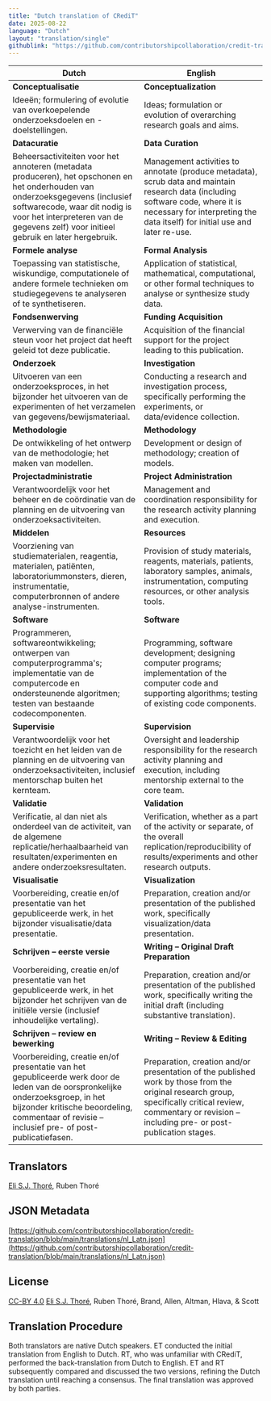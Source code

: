 ```yaml
---
title: "Dutch translation of CRediT"
date: 2025-08-22
language: "Dutch"
layout: "translation/single"
githublink: "https://github.com/contributorshipcollaboration/credit-translation/blob/main/translations/nl_Latn.json"
---
```


| Dutch | English |
| --- | --- |
| **Conceptualisatie** | **Conceptualization** |
| Ideeën; formulering of evolutie van overkoepelende onderzoeksdoelen en -doelstellingen. | Ideas; formulation or evolution of overarching research goals and aims. |
| **Datacuratie** | **Data Curation** |
| Beheersactiviteiten voor het annoteren (metadata produceren), het opschonen en het onderhouden van onderzoeksgegevens (inclusief softwarecode, waar dit nodig is voor het interpreteren van de gegevens zelf) voor initieel gebruik en later hergebruik. | Management activities to annotate (produce metadata), scrub data and maintain research data (including software code, where it is necessary for interpreting the data itself) for initial use and later re-use. |
| **Formele analyse** | **Formal Analysis** |
| Toepassing van statistische, wiskundige, computationele of andere formele technieken om studiegegevens te analyseren of te synthetiseren. | Application of statistical, mathematical, computational, or other formal techniques to analyse or synthesize study data. |
| **Fondsenwerving** | **Funding Acquisition** |
| Verwerving van de financiële steun voor het project dat heeft geleid tot deze publicatie. | Acquisition of the financial support for the project leading to this publication. |
| **Onderzoek** | **Investigation** |
| Uitvoeren van een onderzoeksproces, in het bijzonder het uitvoeren van de experimenten of het verzamelen van gegevens/bewijsmateriaal. | Conducting a research and investigation process, specifically performing the experiments, or data/evidence collection. |
| **Methodologie** | **Methodology** |
| De ontwikkeling of het ontwerp van de methodologie; het maken van modellen. | Development or design of methodology; creation of models. |
| **Projectadministratie** | **Project Administration** |
| Verantwoordelijk voor het beheer en de coördinatie van de planning en de uitvoering van onderzoeksactiviteiten. | Management and coordination responsibility for the research activity planning and execution. |
| **Middelen** | **Resources** |
| Voorziening van studiematerialen, reagentia, materialen, patiënten, laboratoriummonsters, dieren, instrumentatie, computerbronnen of andere analyse-instrumenten. | Provision of study materials, reagents, materials, patients, laboratory samples, animals, instrumentation, computing resources, or other analysis tools. |
| **Software** | **Software** |
| Programmeren, softwareontwikkeling; ontwerpen van computerprogramma's; implementatie van de computercode en ondersteunende algoritmen; testen van bestaande codecomponenten. | Programming, software development; designing computer programs; implementation of the computer code and supporting algorithms; testing of existing code components. |
| **Supervisie** | **Supervision** |
| Verantwoordelijk voor het toezicht en het leiden van de planning en de uitvoering van onderzoeksactiviteiten, inclusief mentorschap buiten het kernteam. | Oversight and leadership responsibility for the research activity planning and execution, including mentorship external to the core team. |
| **Validatie** | **Validation** |
| Verificatie, al dan niet als onderdeel van de activiteit, van de algemene replicatie/herhaalbaarheid van resultaten/experimenten en andere onderzoeksresultaten. | Verification, whether as a part of the activity or separate, of the overall replication/reproducibility of results/experiments and other research outputs. |
| **Visualisatie** | **Visualization** |
| Voorbereiding, creatie en/of presentatie van het gepubliceerde werk, in het bijzonder visualisatie/data presentatie. | Preparation, creation and/or presentation of the published work, specifically visualization/data presentation. |
| **Schrijven – eerste versie** | **Writing – Original Draft Preparation** |
| Voorbereiding, creatie en/of presentatie van het gepubliceerde werk, in het bijzonder het schrijven van de initiële versie (inclusief inhoudelijke vertaling). | Preparation, creation and/or presentation of the published work, specifically writing the initial draft (including substantive translation). |
| **Schrijven – review en bewerking** | **Writing – Review & Editing** |
| Voorbereiding, creatie en/of presentatie van het gepubliceerde werk door de leden van de oorspronkelijke onderzoeksgroep, in het bijzonder kritische beoordeling, commentaar of revisie – inclusief pre- of post-publicatiefasen. | Preparation, creation and/or presentation of the published work by those from the original research group, specifically critical review, commentary or revision – including pre- or post-publication stages. |

## Translators

[Eli S.J. Thoré](https://orcid.org/0000-0002-0029-8404), Ruben  Thoré

## JSON Metadata

[https://github.com/contributorshipcollaboration/credit-translation/blob/main/translations/nl_Latn.json](https://github.com/contributorshipcollaboration/credit-translation/blob/main/translations/nl_Latn.json)

## License

[CC-BY 4.0](https://creativecommons.org/licenses/by/4.0/) [Eli S.J. Thoré](https://orcid.org/0000-0002-0029-8404), Ruben  Thoré, Brand, Allen, Altman, Hlava, & Scott

## Translation Procedure

Both translators are native Dutch speakers. ET conducted the initial translation from English to Dutch. RT, who was unfamiliar with CRediT, performed the back-translation from Dutch to English. ET and RT subsequently compared and discussed the two versions, refining the Dutch translation until reaching a consensus. The final translation was approved by both parties.